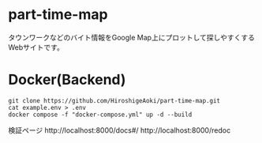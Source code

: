 # part-time-map

タウンワークなどのバイト情報をGoogle Map上にプロットして探しやすくするWebサイトです。

# Docker(Backend)

```
git clone https://github.com/HiroshigeAoki/part-time-map.git
cat example.env > .env
docker compose -f "docker-compose.yml" up -d --build
```
検証ページ
http://localhost:8000/docs#/
http://localhost:8000/redoc
